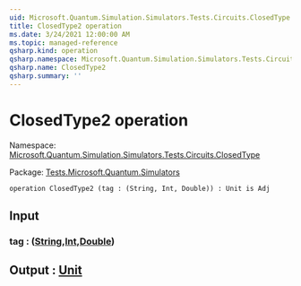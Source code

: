 ```yaml
---
uid: Microsoft.Quantum.Simulation.Simulators.Tests.Circuits.ClosedType.ClosedType2
title: ClosedType2 operation
ms.date: 3/24/2021 12:00:00 AM
ms.topic: managed-reference
qsharp.kind: operation
qsharp.namespace: Microsoft.Quantum.Simulation.Simulators.Tests.Circuits.ClosedType
qsharp.name: ClosedType2
qsharp.summary: ''
---
```


# ClosedType2 operation

Namespace: [Microsoft.Quantum.Simulation.Simulators.Tests.Circuits.ClosedType](xref:Microsoft.Quantum.Simulation.Simulators.Tests.Circuits.ClosedType)

Package: [Tests.Microsoft.Quantum.Simulators](https://nuget.org/packages/Tests.Microsoft.Quantum.Simulators)




```qsharp
operation ClosedType2 (tag : (String, Int, Double)) : Unit is Adj
```


## Input

### tag : ([String](xref:microsoft.quantum.lang-ref.string),[Int](xref:microsoft.quantum.lang-ref.int),[Double](xref:microsoft.quantum.lang-ref.double))





## Output : [Unit](xref:microsoft.quantum.lang-ref.unit)

